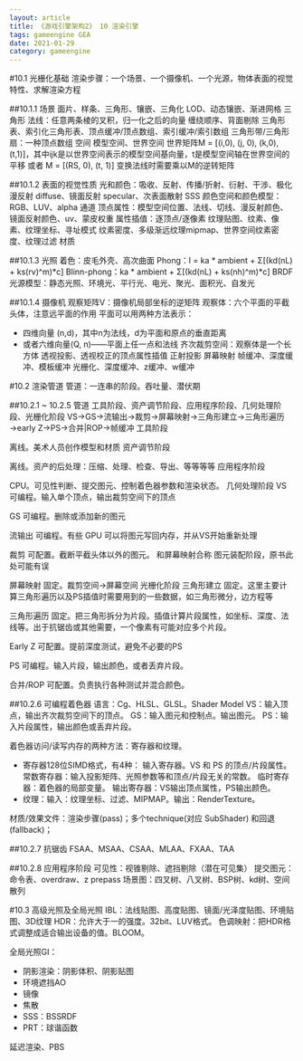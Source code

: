 ```yaml
---
layout: article
title: 《游戏引擎架构2》 10 渲染引擎
tags: gameengine GEA
date: 2021-01-29
category: gameengine
---
```

#10.1 光栅化基础
渲染步骤：一个场景、一个摄像机、一个光源，物体表面的视觉特性、求解渲染方程

##10.1.1 场景
面片、样条、三角形、镶嵌、三角化
LOD、动态镶嵌、渐进网格
三角形
法线：任意两条棱的叉积，归一化之后的向量
缠绕顺序、背面剔除
三角形表、索引化三角形表、顶点缓冲/顶点数组、索引缓冲/索引数组
三角形带/三角形扇：一种顶点数组
空间
模型空间、世界空间
世界矩阵M = [(i,0), (j, 0), (k,0), (t,1)]，其中ijk是以世界空间表示的模型空间基向量，t是模型空间轴在世界空间的平移
或者 M = [(RS, 0), (t, 1)]
变换法线时需要乘以M的逆转矩阵

##10.1.2 表面的视觉性质
光和颜色：吸收、反射、传播/折射、衍射、干涉、极化
漫反射 diffuse、镜面反射 specular、次表面散射 SSS
颜色空间和颜色模型：RGB、LUV、alpha 通道
顶点属性：模型空间位置、法线、切线、漫反射颜色、镜面反射颜色、uv、蒙皮权重
属性插值：逐顶点/逐像素
纹理贴图、纹素、像素、纹理坐标、寻址模式
纹素密度、多级渐远纹理mipmap、世界空间纹素密度、纹理过滤
材质

##10.1.3 光照
着色：皮毛外壳、高次曲面
Phong：I = ka * ambient + Σ[(kd(nL) + ks(rv)^m)*c]
Blinn-phong：ka * ambient + Σ[(kd(nL) + ks(nh)^m)*c]
BRDF 
光源模型：静态光照、环境光、平行光、电光、聚光、面积光、自发光

##10.1.4 摄像机
观察矩阵V：摄像机局部坐标的逆矩阵
观察体：六个平面的平截头体，注意远平面的作用
平面可以用两种方法表示：
 * 四维向量 (n,d)，其中n为法线，d为平面和原点的垂直距离
 * 或者六维向量(Q, n)——平面上任一点和法线
齐次裁剪空间：观察体是一个长方体
透视投影、透视校正的顶点属性插值
正射投影
屏幕映射
帧缓冲、深度缓冲、模板缓冲
光栅化、深度缓冲、z缓冲、w缓冲

#10.2 渲染管道
管道：一连串的阶段。吞吐量、潜伏期

##10.2.1 ~ 10.2.5 管道
工具阶段、资产调节阶段、应用程序阶段、几何处理阶段、光栅化阶段
VS→GS→流输出→裁剪→屏幕映射→三角形建立→三角形遍历→early Z→PS→合并|ROP→帧缓冲
工具阶段

离线。美术人员创作模型和材质
资产调节阶段

离线。资产的后处理：压缩、处理、检查、导出、等等等等
应用程序阶段

CPU。可见性判断、提交图元、控制着色器参数和渲染状态。
几何处理阶段
VS
可编程。输入单个顶点，输出裁剪空间下的顶点

GS
可编程。删除或添加新的图元

流输出
可编程。有些 GPU 可以将图元写回内存，并从VS开始重新处理

裁剪
可配置。截断平截头体以外的图元。
和屏幕映射合称 图元装配阶段，原书此处可能有误

屏幕映射
固定。裁剪空间→屏幕空间
光栅化阶段
三角形建立
固定。这里主要计算三角形遍历以及PS插值时需要用到的一些数据，如三角形微分，边方程等

三角形遍历
固定。把三角形拆分为片段。插值计算片段属性，如坐标、深度、法线等。出于抗锯齿或其他需要，一个像素有可能对应多个片段。

Early Z
可配置。提前深度测试，避免不必要的PS

PS
可编程。输入片段，输出颜色，或者丢弃片段。

合并/ROP
可配置。负责执行各种测试并混合颜色。

##10.2.6 可编程着色器
语言：Cg、HLSL、GLSL。Shader Model
VS：输入顶点，输出齐次裁剪空间下的顶点。
GS：输入图元和控制点。输出图元。
PS：输入片段属性，输出颜色或丢弃片段。

着色器访问/读写内存的两种方法：寄存器和纹理。
 * 寄存器128位SIMD格式，有4种：
输入寄存器。VS 和 PS 的顶点/片段属性。
常数寄存器：输入投影矩阵、光照参数等和顶点/片段无关的常数。
临时寄存器：着色器的局部变量。
输出寄存器：VS输出顶点属性，PS输出颜色。
 * 纹理：输入：纹理坐标、过滤、MIPMAP。输出：RenderTexture。

材质/效果文件：渲染步骤(pass)；多个technique(对应 SubShader) 和回退(fallback)；

##10.2.7 抗锯齿
FSAA、MSAA、CSAA、MLAA、FXAA、TAA

##10.2.8 应用程序阶段
可见性：视锥剔除、遮挡剔除（潜在可见集）
提交图元：命令表、overdraw、z prepass
场景图：四叉树、八叉树、BSP树、kd树、空间散列

#10.3 高级光照及全局光照
IBL：法线贴图、高度贴图、镜面/光泽度贴图、环境贴图、3D纹理
HDR：允许大于一的强度。32bit、LUV格式。
色调映射：把HDR格式调整成适合输出设备的值。BLOOM。

全局光照GI：
 * 阴影渲染：阴影体积、阴影贴图
 * 环境遮挡AO
 * 镜像
 * 焦散
 * SSS：BSSRDF
 * PRT：球谐函数

延迟渲染、PBS